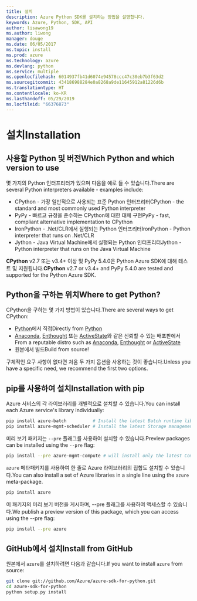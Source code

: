 ```yaml
---
title: 설치
description: Azure Python SDK를 설치하는 방법을 설명합니다.
keywords: Azure, Python, SDK, API
author: lisawong19
ms.author: liwong
manager: douge
ms.date: 06/05/2017
ms.topic: install
ms.prod: azure
ms.technology: azure
ms.devlang: python
ms.service: multiple
ms.openlocfilehash: 6014937fb41d6074e94578ccc47c30eb7b3f63d2
ms.sourcegitcommit: 434186988284e0a8268a9de11645912a81226d6b
ms.translationtype: HT
ms.contentlocale: ko-KR
ms.lasthandoff: 05/29/2019
ms.locfileid: "66376873"
---
```

# <a name="installation"></a><span data-ttu-id="54ba1-104">설치</span><span class="sxs-lookup"><span data-stu-id="54ba1-104">Installation</span></span>

## <a name="which-python-and-which-version-to-use"></a><span data-ttu-id="54ba1-105">사용할 Python 및 버전</span><span class="sxs-lookup"><span data-stu-id="54ba1-105">Which Python and which version to use</span></span>

<span data-ttu-id="54ba1-106">몇 가지의 Python 인터프리터가 있으며 다음을 예로 들 수 있습니다.</span><span class="sxs-lookup"><span data-stu-id="54ba1-106">There are several Python interpreters available - examples include:</span></span>

* <span data-ttu-id="54ba1-107">CPython - 가장 일반적으로 사용되는 표준 Python 인터프리터</span><span class="sxs-lookup"><span data-stu-id="54ba1-107">CPython - the standard and most commonly used Python interpreter</span></span>
* <span data-ttu-id="54ba1-108">PyPy - 빠르고 규정을 준수하는 CPython에 대한 대체 구현</span><span class="sxs-lookup"><span data-stu-id="54ba1-108">PyPy - fast, compliant alternative implementation to CPython</span></span>
* <span data-ttu-id="54ba1-109">IronPython - .Net/CLR에서 실행되는 Python 인터프리터</span><span class="sxs-lookup"><span data-stu-id="54ba1-109">IronPython - Python interpreter that runs on .Net/CLR</span></span>
* <span data-ttu-id="54ba1-110">Jython - Java Virtual Machine에서 실행되는 Python 인터프리터</span><span class="sxs-lookup"><span data-stu-id="54ba1-110">Jython - Python interpreter that runs on the Java Virtual Machine</span></span>

<span data-ttu-id="54ba1-111">**CPython** v2.7 또는 v3.4+ 이상 및 PyPy 5.4.0은 Python Azure SDK에 대해 테스트 및 지원됩니다.</span><span class="sxs-lookup"><span data-stu-id="54ba1-111">**CPython** v2.7 or v3.4+ and PyPy 5.4.0 are tested and supported for the Python Azure SDK.</span></span>

## <a name="where-to-get-python"></a><span data-ttu-id="54ba1-112">Python을 구하는 위치</span><span class="sxs-lookup"><span data-stu-id="54ba1-112">Where to get Python?</span></span>

<span data-ttu-id="54ba1-113">CPython을 구하는 몇 가지 방법이 있습니다.</span><span class="sxs-lookup"><span data-stu-id="54ba1-113">There are several ways to get CPython:</span></span>

* <span data-ttu-id="54ba1-114">[Python](https://www.python.org/)에서 직접</span><span class="sxs-lookup"><span data-stu-id="54ba1-114">Directly from [Python](https://www.python.org/)</span></span>
* <span data-ttu-id="54ba1-115">[Anaconda](https://www.anaconda.com/), [Enthought](https://www.enthought.com/) 또는 [ActiveState](https://www.activestate.com/)와 같은 신뢰할 수 있는 배포판에서</span><span class="sxs-lookup"><span data-stu-id="54ba1-115">From a reputable distro such as [Anaconda](https://www.anaconda.com/), [Enthought](https://www.enthought.com/) or [ActiveState](https://www.activestate.com/)</span></span>
* <span data-ttu-id="54ba1-116">원본에서 빌드</span><span class="sxs-lookup"><span data-stu-id="54ba1-116">Build from source!</span></span>

<span data-ttu-id="54ba1-117">구체적인 요구 사항이 없다면 처음 두 가지 옵션을 사용하는 것이 좋습니다.</span><span class="sxs-lookup"><span data-stu-id="54ba1-117">Unless you have a specific need, we recommend the first two options.</span></span>

## <a name="installation-with-pip"></a><span data-ttu-id="54ba1-118">pip를 사용하여 설치</span><span class="sxs-lookup"><span data-stu-id="54ba1-118">Installation with pip</span></span>

<span data-ttu-id="54ba1-119">Azure 서비스의 각 라이브러리를 개별적으로 설치할 수 있습니다.</span><span class="sxs-lookup"><span data-stu-id="54ba1-119">You can install each Azure service's library individually:</span></span>

```bash
pip install azure-batch          # Install the latest Batch runtime library
pip install azure-mgmt-scheduler # Install the latest Storage management library
```

<span data-ttu-id="54ba1-120">미리 보기 패키지는 `--pre` 플래그를 사용하여 설치할 수 있습니다.</span><span class="sxs-lookup"><span data-stu-id="54ba1-120">Preview packages can be installed using the `--pre` flag:</span></span>

```bash
pip install --pre azure-mgmt-compute # will install only the latest Compute Management library
```

<span data-ttu-id="54ba1-121">`azure` 메타패키지를 사용하여 한 줄로 Azure 라이브러리의 집합도 설치할 수 있습니다.</span><span class="sxs-lookup"><span data-stu-id="54ba1-121">You can also install a set of Azure libraries in a single line using the `azure` meta-package.</span></span>

```bash
pip install azure
```

<span data-ttu-id="54ba1-122">이 패키지의 미리 보기 버전을 게시하며, --pre 플래그를 사용하여 액세스할 수 있습니다.</span><span class="sxs-lookup"><span data-stu-id="54ba1-122">We publish a preview version of this package, which you can access using the --pre flag:</span></span>

```bash
pip install --pre azure
```

## <a name="install-from-github"></a><span data-ttu-id="54ba1-123">GitHub에서 설치</span><span class="sxs-lookup"><span data-stu-id="54ba1-123">Install from GitHub</span></span>

<span data-ttu-id="54ba1-124">원본에서 `azure`를 설치하려면 다음과 같습니다.</span><span class="sxs-lookup"><span data-stu-id="54ba1-124">If you want to install `azure` from source:</span></span>

```bash
git clone git://github.com/Azure/azure-sdk-for-python.git
cd azure-sdk-for-python
python setup.py install
```

